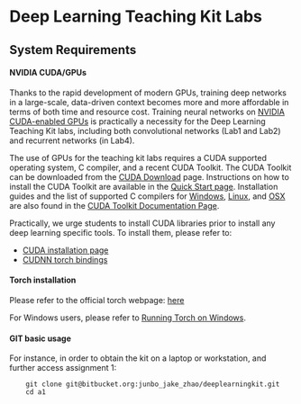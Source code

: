 Deep Learning Teaching Kit Labs
===

## System Requirements

#### NVIDIA CUDA/GPUs

Thanks to the rapid development of modern GPUs, training deep networks in a large-scale, data-driven context becomes more and more affordable in terms of both time and resource cost.
Training neural networks on [NVIDIA CUDA-enabled GPUs](https://developer.nvidia.com/cuda-gpus) is practically a necessity for the Deep Learning Teaching Kit labs, including both convolutional networks (Lab1 and Lab2) and recurrent networks (in Lab4).

The use of GPUs for the teaching kit labs requires a CUDA supported operating system,
C compiler, and a recent CUDA Toolkit. The CUDA Toolkit can be downloaded
from the [CUDA Download](https://developer.nvidia.com/cuda-downloads) page.
Instructions on how to install the CUDA Toolkit are available in the
[Quick Start page](http://docs.nvidia.com/cuda/cuda-quick-start-guide/index.html).
Installation guides and the list of supported C compilers for [Windows](http://docs.nvidia.com/cuda/cuda-installation-guide-microsoft-windows/index.html),
[Linux](http://docs.nvidia.com/cuda/cuda-installation-guide-linux/index.html), and
[OSX](http://docs.nvidia.com/cuda/cuda-installation-guide-mac-os-x/index.html) are
also found in the [CUDA Toolkit Documentation Page](http://docs.nvidia.com/cuda/index.html).

Practically, we urge students to install CUDA libraries prior to install any deep learning specific tools.
To install them, please refer to:

- [CUDA installation page](http://docs.nvidia.com/cuda/cuda-installation-guide-linux/#axzz4RK3pacJh)
- [CUDNN torch bindings](https://github.com/soumith/cudnn.torch)

#### Torch installation
    
Please refer to the official torch webpage: [here](http://torch.ch/docs/getting-started.html) 

For Windows users, please refer to [Running Torch on Windows](https://github.com/torch/torch7/wiki/Windows#using-a-virtual-machine).
#### GIT basic usage

For instance, in order to obtain the kit on a laptop or workstation, and further access assignment 1:
```
    git clone git@bitbucket.org:junbo_jake_zhao/deeplearningkit.git
    cd a1
```
